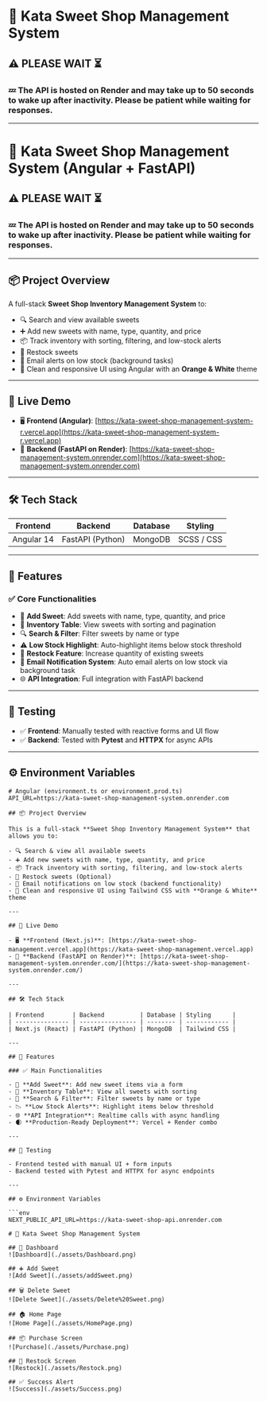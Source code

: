 # 🍬 Kata Sweet Shop Management System

## ⚠️ PLEASE WAIT ⏳
### 💤 The API is hosted on Render and may take up to **50 seconds** to wake up after inactivity. Please be patient while waiting for responses.

---
# 🍬 Kata Sweet Shop Management System (Angular + FastAPI)

## ⚠️ PLEASE WAIT ⏳
### 💤 The API is hosted on Render and may take up to **50 seconds** to wake up after inactivity. Please be patient while waiting for responses.

---

## 📦 Project Overview

A full-stack **Sweet Shop Inventory Management System** to:

- 🔍 Search and view available sweets
- ➕ Add new sweets with name, type, quantity, and price
- 📦 Track inventory with sorting, filtering, and low-stock alerts
- 🔁 Restock sweets
- 📩 Email alerts on low stock (background tasks)
- 🎨 Clean and responsive UI using Angular with an **Orange & White** theme

---

## 🚀 Live Demo

- 🖥️ **Frontend (Angular)**: [https://kata-sweet-shop-management-system-r.vercel.app](https://kata-sweet-shop-management-system-r.vercel.app)
- 🧠 **Backend (FastAPI on Render)**: [https://kata-sweet-shop-management-system.onrender.com](https://kata-sweet-shop-management-system.onrender.com)

---

## 🛠 Tech Stack

| Frontend   | Backend          | Database | Styling    |
| ---------- | ---------------- | -------- | ---------- |
| Angular 14 | FastAPI (Python) | MongoDB  | SCSS / CSS |

---

## 📁 Features

### ✅ Core Functionalities

- 🧁 **Add Sweet**: Add sweets with name, type, quantity, and price
- 📃 **Inventory Table**: View sweets with sorting and pagination
- 🔍 **Search & Filter**: Filter sweets by name or type
- ⚠️ **Low Stock Highlight**: Auto-highlight items below stock threshold
- 🔄 **Restock Feature**: Increase quantity of existing sweets
- 📩 **Email Notification System**: Auto email alerts on low stock via background task
- 🌐 **API Integration**: Full integration with FastAPI backend

---

## 🧪 Testing

- ✅ **Frontend**: Manually tested with reactive forms and UI flow
- ✅ **Backend**: Tested with **Pytest** and **HTTPX** for async APIs

---

## ⚙️ Environment Variables

```env
# Angular (environment.ts or environment.prod.ts)
API_URL=https://kata-sweet-shop-management-system.onrender.com

## 📦 Project Overview

This is a full-stack **Sweet Shop Inventory Management System** that allows you to:

- 🔍 Search & view all available sweets
- ➕ Add new sweets with name, type, quantity, and price
- 📦 Track inventory with sorting, filtering, and low-stock alerts
- 🔁 Restock sweets (Optional)
- 📩 Email notifications on low stock (backend functionality)
- 🎨 Clean and responsive UI using Tailwind CSS with **Orange & White** theme

---

## 🚀 Live Demo

- 🖥️ **Frontend (Next.js)**: [https://kata-sweet-shop-management.vercel.app](https://kata-sweet-shop-management.vercel.app)
- 🧠 **Backend (FastAPI on Render)**: [https://kata-sweet-shop-management-system.onrender.com/](https://kata-sweet-shop-management-system.onrender.com/)

---

## 🛠 Tech Stack

| Frontend        | Backend          | Database | Styling      |
| --------------- | ---------------- | -------- | ------------ |
| Next.js (React) | FastAPI (Python) | MongoDB  | Tailwind CSS |

---

## 📁 Features

### ✅ Main Functionalities

- 🧁 **Add Sweet**: Add new sweet items via a form
- 📃 **Inventory Table**: View all sweets with sorting
- 🔎 **Search & Filter**: Filter sweets by name or type
- 📉 **Low Stock Alerts**: Highlight items below threshold
- 🌐 **API Integration**: Realtime calls with async handling
- 🌒 **Production-Ready Deployment**: Vercel + Render combo

---

## 🧪 Testing

- Frontend tested with manual UI + form inputs
- Backend tested with Pytest and HTTPX for async endpoints

---

## ⚙️ Environment Variables

```env
NEXT_PUBLIC_API_URL=https://kata-sweet-shop-api.onrender.com

# 🍬 Kata Sweet Shop Management System

## 🧁 Dashboard
![Dashboard](./assets/Dashboard.png)

## ➕ Add Sweet
![Add Sweet](./assets/addSweet.png)

## 🗑️ Delete Sweet
![Delete Sweet](./assets/Delete%20Sweet.png)

## 🏠 Home Page
![Home Page](./assets/HomePage.png)

## 📦 Purchase Screen
![Purchase](./assets/Purchase.png)

## 🔁 Restock Screen
![Restock](./assets/Restock.png)

## ✅ Success Alert
![Success](./assets/Success.png)

